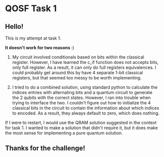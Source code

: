 # QOSF Task 1
## Hello!
This is my attempt at task 1.

**It doesn't work for two reasons** :)

1. My circuit involved conditionals based on bits within the classical register. However, I have learned the c_if function does not accepts bits, only full register. As a result, it can only do full registers equivalences. I could probably get around this by have 4 separate 1-bit classical registers, but that seemed too messy to be worth implementing. 

2. I tried to do a combined solution, using standard python to calculate the indices entries with alternating bits and a quantum circuit to generate the 2 qubits with the correct states. However, I ran into trouble when trying to interface the two. I couldn't figure out how to initialize the 4 classical bits in the circuit to contain the information about which indices to encoded. As a result, they always default to zero, which does nothing. 

If I were to restart, I would use the QRAM solution suggested in the context for task 1. I wanted to make a solution that didn't require it, but it does make the most sense for implementing a pure quantum solution.

## Thanks for the challenge!